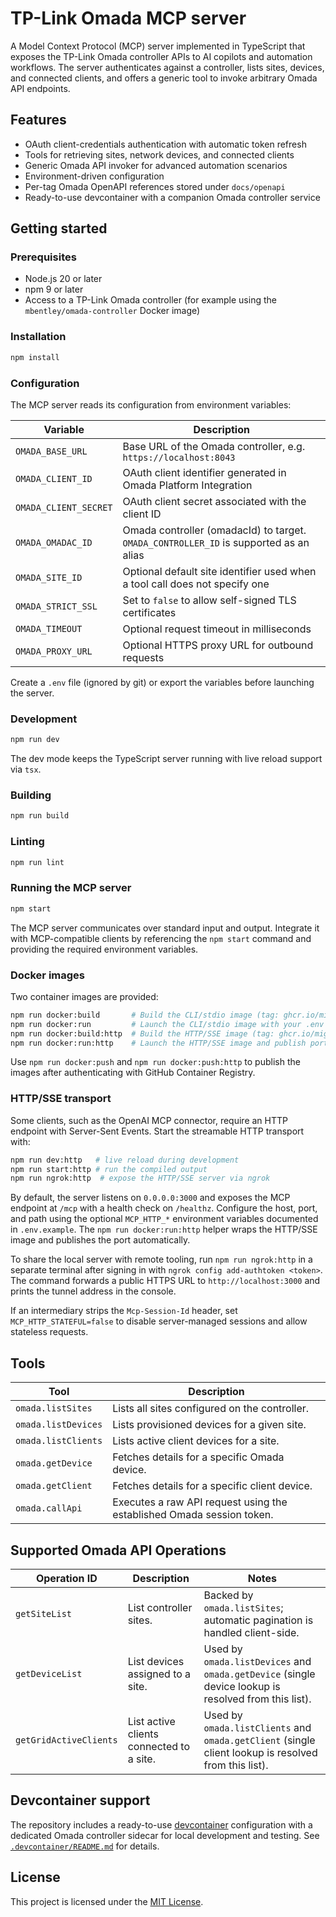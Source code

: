 # TP-Link Omada MCP server

A Model Context Protocol (MCP) server implemented in TypeScript that exposes the TP-Link Omada controller APIs to AI copilots and automation workflows. The server authenticates against a controller, lists sites, devices, and connected clients, and offers a generic tool to invoke arbitrary Omada API endpoints.

## Features

- OAuth client-credentials authentication with automatic token refresh
- Tools for retrieving sites, network devices, and connected clients
- Generic Omada API invoker for advanced automation scenarios
- Environment-driven configuration
- Per-tag Omada OpenAPI references stored under `docs/openapi`
- Ready-to-use devcontainer with a companion Omada controller service

## Getting started

### Prerequisites

- Node.js 20 or later
- npm 9 or later
- Access to a TP-Link Omada controller (for example using the `mbentley/omada-controller` Docker image)

### Installation

```bash
npm install
```

### Configuration

The MCP server reads its configuration from environment variables:

| Variable | Description |
| --- | --- |
| `OMADA_BASE_URL` | Base URL of the Omada controller, e.g. `https://localhost:8043` |
| `OMADA_CLIENT_ID` | OAuth client identifier generated in Omada Platform Integration |
| `OMADA_CLIENT_SECRET` | OAuth client secret associated with the client ID |
| `OMADA_OMADAC_ID` | Omada controller (omadacId) to target. `OMADA_CONTROLLER_ID` is supported as an alias |
| `OMADA_SITE_ID` | Optional default site identifier used when a tool call does not specify one |
| `OMADA_STRICT_SSL` | Set to `false` to allow self-signed TLS certificates |
| `OMADA_TIMEOUT` | Optional request timeout in milliseconds |
| `OMADA_PROXY_URL` | Optional HTTPS proxy URL for outbound requests |

Create a `.env` file (ignored by git) or export the variables before launching the server.

### Development

```bash
npm run dev
```

The dev mode keeps the TypeScript server running with live reload support via `tsx`.

### Building

```bash
npm run build
```

### Linting

```bash
npm run lint
```

### Running the MCP server

```bash
npm start
```

The MCP server communicates over standard input and output. Integrate it with MCP-compatible clients by referencing the `npm start` command and providing the required environment variables.

### Docker images

Two container images are provided:

```bash
npm run docker:build       # Build the CLI/stdio image (tag: ghcr.io/migueltvms/tplink-omada-mcp-cli:latest)
npm run docker:run         # Launch the CLI/stdio image with your .env file
npm run docker:build:http  # Build the HTTP/SSE image (tag: ghcr.io/migueltvms/tplink-omada-mcp-http:latest)
npm run docker:run:http    # Launch the HTTP/SSE image and publish port 3000
```

Use `npm run docker:push` and `npm run docker:push:http` to publish the images after authenticating with GitHub Container Registry.

### HTTP/SSE transport

Some clients, such as the OpenAI MCP connector, require an HTTP endpoint with Server-Sent Events. Start the streamable HTTP transport with:

```bash
npm run dev:http   # live reload during development
npm run start:http # run the compiled output
npm run ngrok:http  # expose the HTTP/SSE server via ngrok
```

By default, the server listens on `0.0.0.0:3000` and exposes the MCP endpoint at `/mcp` with a health check on `/healthz`. Configure the host, port, and path using the optional `MCP_HTTP_*` environment variables documented in `.env.example`. The `npm run docker:run:http` helper wraps the HTTP/SSE image and publishes the port automatically.

To share the local server with remote tooling, run `npm run ngrok:http` in a separate terminal after signing in with `ngrok config add-authtoken <token>`. The command forwards a public HTTPS URL to `http://localhost:3000` and prints the tunnel address in the console.

If an intermediary strips the `Mcp-Session-Id` header, set `MCP_HTTP_STATEFUL=false` to disable server-managed sessions and allow stateless requests.

## Tools

| Tool | Description |
| --- | --- |
| `omada.listSites` | Lists all sites configured on the controller. |
| `omada.listDevices` | Lists provisioned devices for a given site. |
| `omada.listClients` | Lists active client devices for a site. |
| `omada.getDevice` | Fetches details for a specific Omada device. |
| `omada.getClient` | Fetches details for a specific client device. |
| `omada.callApi` | Executes a raw API request using the established Omada session token. |

## Supported Omada API Operations

| Operation ID | Description | Notes |
| --- | --- | --- |
| `getSiteList` | List controller sites. | Backed by `omada.listSites`; automatic pagination is handled client-side. |
| `getDeviceList` | List devices assigned to a site. | Used by `omada.listDevices` and `omada.getDevice` (single device lookup is resolved from this list). |
| `getGridActiveClients` | List active clients connected to a site. | Used by `omada.listClients` and `omada.getClient` (single client lookup is resolved from this list). |

## Devcontainer support

The repository includes a ready-to-use [devcontainer](https://containers.dev/) configuration with a dedicated Omada controller sidecar for local development and testing. See [`.devcontainer/README.md`](.devcontainer/README.md) for details.

## License

This project is licensed under the [MIT License](LICENSE).
